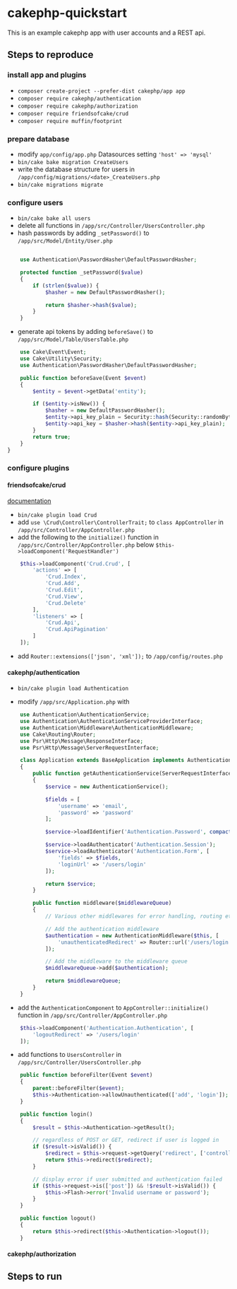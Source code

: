 # cakephp-quickstart

This is an example cakephp app with user accounts and a REST api.

## Steps to reproduce

### install app and plugins

- `composer create-project --prefer-dist cakephp/app app`
- `composer require cakephp/authentication`
- `composer require cakephp/authorization`
- `composer require friendsofcake/crud`
- `composer require muffin/footprint`

### prepare database

- modify `app/config/app.php` Datasources setting `'host' => 'mysql'`
- `bin/cake bake migration CreateUsers`
- write the database structure for users in `/app/config/migrations/<date>_CreateUsers.php`
- `bin/cake migrations migrate`

### configure users

- `bin/cake bake all users`
- delete all functions in `/app/src/Controller/UsersController.php`
- hash passwords by adding `_setPassword()` to `/app/src/Model/Entity/User.php`

```php

    use Authentication\PasswordHasher\DefaultPasswordHasher;

    protected function _setPassword($value)
    {
        if (strlen($value)) {
            $hasher = new DefaultPasswordHasher();

            return $hasher->hash($value);
        }
    }
```

- generate api tokens by adding `beforeSave()` to `/app/src/Model/Table/UsersTable.php`

```php
    use Cake\Event\Event;
    use Cake\Utility\Security;
    use Authentication\PasswordHasher\DefaultPasswordHasher;

    public function beforeSave(Event $event)
    {
        $entity = $event->getData('entity');

        if ($entity->isNew()) {
            $hasher = new DefaultPasswordHasher();
            $entity->api_key_plain = Security::hash(Security::randomBytes(32), 'sha256', false);
            $entity->api_key = $hasher->hash($entity->api_key_plain);
        }
        return true;
    }
}
```


### configure plugins

#### friendsofcake/crud

[documentation](https://crud.readthedocs.io/en/latest/contents.html)

- `bin/cake plugin load Crud`
- add `use \Crud\Controller\ControllerTrait;` to `class AppController` in `/app/src/Controller/AppController.php`
- add the following to the `initialize()` function in `/app/src/Controller/AppController.php` below `$this->loadComponent('RequestHandler')`

```php
    $this->loadComponent('Crud.Crud', [
        'actions' => [
            'Crud.Index',
            'Crud.Add',
            'Crud.Edit',
            'Crud.View',
            'Crud.Delete'
        ],
        'listeners' => [
            'Crud.Api',
            'Crud.ApiPagination'
        ]
    ]);
```

- add `Router::extensions(['json', 'xml']);` to `/app/config/routes.php`

#### cakephp/authentication

- `bin/cake plugin load Authentication`

- modify `/app/src/Application.php` with

```php
    use Authentication\AuthenticationService;
    use Authentication\AuthenticationServiceProviderInterface;
    use Authentication\Middleware\AuthenticationMiddleware;
    use Cake\Routing\Router;
    use Psr\Http\Message\ResponseInterface;
    use Psr\Http\Message\ServerRequestInterface;

    class Application extends BaseApplication implements AuthenticationServiceProviderInterface
    {
        public function getAuthenticationService(ServerRequestInterface $request, ResponseInterface $response)
        {
            $service = new AuthenticationService();

            $fields = [
                'username' => 'email',
                'password' => 'password'
            ];

            $service->loadIdentifier('Authentication.Password', compact('fields'));

            $service->loadAuthenticator('Authentication.Session');
            $service->loadAuthenticator('Authentication.Form', [
                'fields' => $fields,
                'loginUrl' => '/users/login'
            ]);

            return $service;
        }

        public function middleware($middlewareQueue)
        {
            // Various other middlewares for error handling, routing etc. added here.

            // Add the authentication middleware
            $authentication = new AuthenticationMiddleware($this, [
                'unauthenticatedRedirect' => Router::url('/users/login')
            ]);

            // Add the middleware to the middleware queue
            $middlewareQueue->add($authentication);

            return $middlewareQueue;
        }
    }
```

- add the `AuthenticationComponent` to `AppController::initialize()` function in `/app/src/Controller/AppController.php`

```php
    $this->loadComponent('Authentication.Authentication', [
        'logoutRedirect' => '/users/login'
    ]);
```

- add functions to `UsersController` in `/app/src/Controller/UsersController.php`

```php
    public function beforeFilter(Event $event)
    {
        parent::beforeFilter($event);
        $this->Authentication->allowUnauthenticated(['add', 'login']);
    }

    public function login()
    {
        $result = $this->Authentication->getResult();

        // regardless of POST or GET, redirect if user is logged in
        if ($result->isValid()) {
            $redirect = $this->request->getQuery('redirect', ['controller' => 'Pages', 'action' => 'display', 'home']);
            return $this->redirect($redirect);
        }

        // display error if user submitted and authentication failed
        if ($this->request->is(['post']) && !$result->isValid()) {
            $this->Flash->error('Invalid username or password');
        }
    }

    public function logout()
    {
        return $this->redirect($this->Authentication->logout());
    }
```

#### cakephp/authorization




## Steps to run

